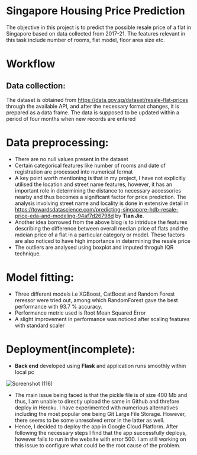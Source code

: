 # Singapore Housing Price Prediction
The objective in this project is to predict the possible resale price of a flat in Singapore based on data collected from 2017-21. The features relevant in this task include number of rooms, flat model, floor area size etc.
# Workflow

## Data collection: 
The dataset is obtained from https://data.gov.sg/dataset/resale-flat-prices through the available API, and after the necessary format changes, it is prepared as a data frame. The data is supposed to be updated within a period of four months when new records are entered
# Data preprocessing:
* There are no null values present in the dataset
* Certain categorical features like number of rooms and date of registration are processed into numerical format
* A key point worth mentioning is that in my project, I have not explicitly utilised the location and street name features, however, it has an important role in determining the distance to necessary accessories nearby and thus becomes a significant factor for price prediction. The analysis involving street name and locality is done in extensive detail in 
 https://towardsdatascience.com/predicting-singapore-hdb-resale-price-eda-and-modeling-94af7d26798d by **Tian Jie**.
 * Another idea borrowed from the above blog is to intriduce the features describing the difference between overall median price of flats and the mdeian price of a flat in a particular category or model. These factors are also noticed to have high importance in determining the resale price
 * The outliers are analysed using boxplot and imputed throguh IQR technique.
 # Model fitting:
 * Three different models i.e XGBoost, CatBoost and Random Forest reressor were tried out, among which RandomForest gave the best performance with 93.7 % accuracy.
 * Performance metric used is Root Mean Squared Error
 * A slight improvement in performance was noticed after scaling features with standard scaler
 # Deployment(incomplete):
 * **Back end** developed using **Flask** and application runs smoothly within local pc


![Screenshot (116)](https://user-images.githubusercontent.com/45267377/136898511-5c9f5442-bf05-495f-95c3-ee87a2270ad9.png)


 * The main issue being faced is that the pickle file is of size 400 Mb and thus, I am unable to directly upload the same in Github and threfore deploy in Heroku. I have experimented with numerious alternatives including the most popular one being Git Large File Storage. However, there seems to be some unresolved error in the latter as well.
 * Hence, I decided to deploy the app in Google Cloud Platform. After following the necessary steps I find that the app successfully deploys, however fails to run in the website with error 500. I am still working on this issue to configure what could be the root cause of the problem.
